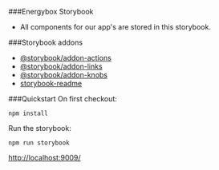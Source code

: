 ###Energybox Storybook

* All components for our app's are stored in this storybook.

###Storybook addons

* [@storybook/addon-actions](https://github.com/storybooks/storybook/tree/master/addons/actions)
* [@storybook/addon-links](https://github.com/storybooks/storybook/tree/master/addons/links)
* [@storybook/addon-knobs](https://github.com/storybooks/storybook/tree/master/addons/knobs)
* [storybook-readme](https://github.com/tuchk4/storybook-readme)

###Quickstart
On first checkout:

```
npm install
```

Run the storybook:

```
npm run storybook
```

[http://localhost:9009/](http://localhost:9009/)
